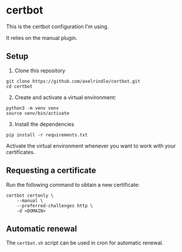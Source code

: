 # certbot

This is the certbot configuration I'm using.

It relies on the manual plugin.

## Setup

1. Clone this repository

```shell
git clone https://github.com/axelrindle/certbot.git
cd certbot
```

2. Create and activate a virtual environment:

```shell
python3 -m venv venv
source venv/bin/activate
```

3. Install the dependencies

```shell
pip install -r requirements.txt
```

Activate the virtual environment whenever you want to work
with your certificates.

## Requesting a certificate
 
Run the following command to obtain a new certificate:

```shell
certbot certonly \
    --manual \
    --preferred-challenges http \
    -d <DOMAIN>
```

## Automatic renewal

The `certbot.sh` script can be used in cron for automatic renewal.
